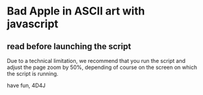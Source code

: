 # Bad Apple in ASCII art with javascript



## read before launching the script  


Due to a technical limitation, we recommend that you run the script and adjust the page zoom by 50%, depending of course on the screen on which the script is running.


have fun, 4D4J